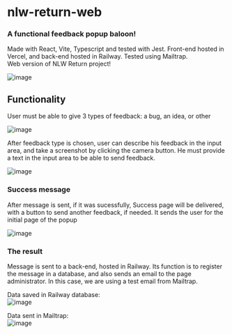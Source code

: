 # nlw-return-web

### A functional feedback popup baloon!

Made with React, Vite, Typescript and tested with Jest. Front-end hosted in Vercel, and back-end hosted in Railway. Tested using Mailtrap.</br>
Web version of NLW Return project!

![image](https://user-images.githubusercontent.com/62719629/168478326-a8ff134f-7fef-4164-8463-503571a11802.png)

## Functionality

User must be able to give 3 types of feedback: a bug, an idea, or other

![image](https://user-images.githubusercontent.com/62719629/168478701-23505a7f-c01d-40db-abce-5fd1fbc8a408.png)

After feedback type is chosen, user can describe his feedback in the input area, and take a screenshot by clicking the camera button. He must provide a text in the input area to be able to send feedback.

![image](https://user-images.githubusercontent.com/62719629/168509563-02cc7ba9-58c8-42b3-ac43-85378d7d4b0c.png)

### Success message
After message is sent, if it was sucessfully, Success page will be delivered, with a button to send another feedback, if needed. It sends the user for the initial page of the popup

![image](https://user-images.githubusercontent.com/62719629/168509591-369d6243-6859-4048-b059-698096e421a0.png)

### The result

Message is sent to a back-end, hosted in Railway. Its function is to register the message in a database, and also sends an email to the page administrator. In this case, we are using a test email from Mailtrap.

Data saved in Railway database:</br>
![image](https://user-images.githubusercontent.com/62719629/168510435-4f4294f9-b8ac-4ed1-8825-2a20a55602b6.png)

Data sent in Mailtrap:</br>
![image](https://user-images.githubusercontent.com/62719629/168511067-4b7a4220-11dd-4d04-8be2-e1c2b9d5ef39.png)


